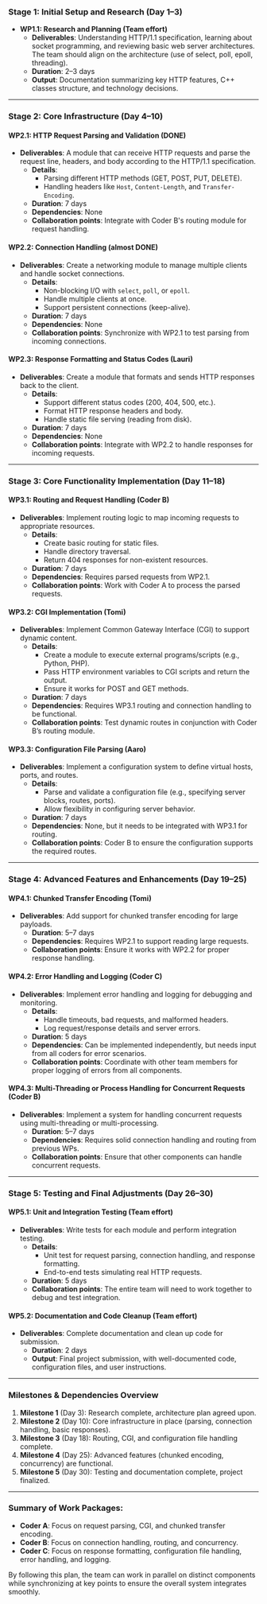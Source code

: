 ### **Stage 1: Initial Setup and Research (Day 1–3)**
- **WP1.1: Research and Planning (Team effort)**
  - **Deliverables**: Understanding HTTP/1.1 specification, learning about socket programming, and reviewing basic web server architectures. The team should align on the architecture (use of select, poll, epoll, threading).
  - **Duration**: 2–3 days
  - **Output**: Documentation summarizing key HTTP features, C++ classes structure, and technology decisions.

---

### **Stage 2: Core Infrastructure (Day 4–10)**

#### **WP2.1: HTTP Request Parsing and Validation (DONE)**
- **Deliverables**: A module that can receive HTTP requests and parse the request line, headers, and body according to the HTTP/1.1 specification.
  - **Details**:
    - Parsing different HTTP methods (GET, POST, PUT, DELETE).
    - Handling headers like `Host`, `Content-Length`, and `Transfer-Encoding`.
  - **Duration**: 7 days
  - **Dependencies**: None
  - **Collaboration points**: Integrate with Coder B's routing module for request handling.

#### **WP2.2: Connection Handling (almost DONE)**
- **Deliverables**: Create a networking module to manage multiple clients and handle socket connections.
  - **Details**:
    - Non-blocking I/O with `select`, `poll`, or `epoll`.
    - Handle multiple clients at once.
    - Support persistent connections (keep-alive).
  - **Duration**: 7 days
  - **Dependencies**: None
  - **Collaboration points**: Synchronize with WP2.1 to test parsing from incoming connections.

#### **WP2.3: Response Formatting and Status Codes (Lauri)**
- **Deliverables**: Create a module that formats and sends HTTP responses back to the client.
  - **Details**:
    - Support different status codes (200, 404, 500, etc.).
    - Format HTTP response headers and body.
    - Handle static file serving (reading from disk).
  - **Duration**: 7 days
  - **Dependencies**: None
  - **Collaboration points**: Integrate with WP2.2 to handle responses for incoming requests.

---

### **Stage 3: Core Functionality Implementation (Day 11–18)**

#### **WP3.1: Routing and Request Handling (Coder B)**
- **Deliverables**: Implement routing logic to map incoming requests to appropriate resources.
  - **Details**:
    - Create basic routing for static files.
    - Handle directory traversal.
    - Return 404 responses for non-existent resources.
  - **Duration**: 7 days
  - **Dependencies**: Requires parsed requests from WP2.1.
  - **Collaboration points**: Work with Coder A to process the parsed requests.

#### **WP3.2: CGI Implementation (Tomi)**
- **Deliverables**: Implement Common Gateway Interface (CGI) to support dynamic content.
  - **Details**:
    - Create a module to execute external programs/scripts (e.g., Python, PHP).
    - Pass HTTP environment variables to CGI scripts and return the output.
    - Ensure it works for POST and GET methods.
  - **Duration**: 7 days
  - **Dependencies**: Requires WP3.1 routing and connection handling to be functional.
  - **Collaboration points**: Test dynamic routes in conjunction with Coder B’s routing module.

#### **WP3.3: Configuration File Parsing (Aaro)**
- **Deliverables**: Implement a configuration system to define virtual hosts, ports, and routes.
  - **Details**:
    - Parse and validate a configuration file (e.g., specifying server blocks, routes, ports).
    - Allow flexibility in configuring server behavior.
  - **Duration**: 7 days
  - **Dependencies**: None, but it needs to be integrated with WP3.1 for routing.
  - **Collaboration points**: Coder B to ensure the configuration supports the required routes.

---

### **Stage 4: Advanced Features and Enhancements (Day 19–25)**

#### **WP4.1: Chunked Transfer Encoding (Tomi)**
- **Deliverables**: Add support for chunked transfer encoding for large payloads.
  - **Duration**: 5–7 days
  - **Dependencies**: Requires WP2.1 to support reading large requests.
  - **Collaboration points**: Ensure it works with WP2.2 for proper response handling.

#### **WP4.2: Error Handling and Logging (Coder C)**
- **Deliverables**: Implement error handling and logging for debugging and monitoring.
  - **Details**:
    - Handle timeouts, bad requests, and malformed headers.
    - Log request/response details and server errors.
  - **Duration**: 5 days
  - **Dependencies**: Can be implemented independently, but needs input from all coders for error scenarios.
  - **Collaboration points**: Coordinate with other team members for proper logging of errors from all components.

#### **WP4.3: Multi-Threading or Process Handling for Concurrent Requests (Coder B)**
- **Deliverables**: Implement a system for handling concurrent requests using multi-threading or multi-processing.
  - **Duration**: 5–7 days
  - **Dependencies**: Requires solid connection handling and routing from previous WPs.
  - **Collaboration points**: Ensure that other components can handle concurrent requests.

---

### **Stage 5: Testing and Final Adjustments (Day 26–30)**

#### **WP5.1: Unit and Integration Testing (Team effort)**
- **Deliverables**: Write tests for each module and perform integration testing.
  - **Details**:
    - Unit test for request parsing, connection handling, and response formatting.
    - End-to-end tests simulating real HTTP requests.
  - **Duration**: 5 days
  - **Collaboration points**: The entire team will need to work together to debug and test integration.

#### **WP5.2: Documentation and Code Cleanup (Team effort)**
- **Deliverables**: Complete documentation and clean up code for submission.
  - **Duration**: 2 days
  - **Output**: Final project submission, with well-documented code, configuration files, and user instructions.

---

### **Milestones & Dependencies Overview**

1. **Milestone 1** (Day 3): Research complete, architecture plan agreed upon.
2. **Milestone 2** (Day 10): Core infrastructure in place (parsing, connection handling, basic responses).
3. **Milestone 3** (Day 18): Routing, CGI, and configuration file handling complete.
4. **Milestone 4** (Day 25): Advanced features (chunked encoding, concurrency) are functional.
5. **Milestone 5** (Day 30): Testing and documentation complete, project finalized.

---

### **Summary of Work Packages:**
- **Coder A**: Focus on request parsing, CGI, and chunked transfer encoding.
- **Coder B**: Focus on connection handling, routing, and concurrency.
- **Coder C**: Focus on response formatting, configuration file handling, error handling, and logging.

By following this plan, the team can work in parallel on distinct components while synchronizing at key points to ensure the overall system integrates smoothly.
